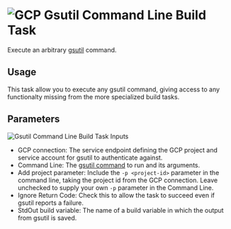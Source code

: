 ﻿# ![GCP][GCPLogo] Gsutil Command Line Build Task

Execute an arbitrary [gsutil][gsutil] command.

## Usage

This task allow you to execute any gsutil command, giving access to any functionalty missing from the more specialized
build tasks.

## Parameters

![Gsutil Command Line Build Task Inputs][gsutil-inputs]

 - GCP connection:
   The service endpoint defining the GCP project and service account for gsutil to authenticate against.
 - Command Line: The [gsutil command][gsutil] to run and its arguments.
 - Add project parameter: Include the `-p <project-id>` parameter in the command line,
   taking the project id from the GCP connection. Leave unchecked to supply your own `-p` parameter in the
   Command Line.
 - Ignore Return Code: Check this to allow the task to succeed even if gsutil reports a failure.
 - StdOut build variable: The name of a build variable in which the output from gsutil is saved.

 [GCPLogo]: ../images/cloud_64x64.png
 [gsutil-inputs]: ../images/screenshots/gsutil-inputs.png

 [gsutil]: https://cloud.google.com/storage/docs/gsutil/
